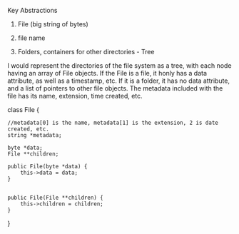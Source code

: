 Key Abstractions 

1. File (big string of bytes)

2. file name

3. Folders, containers for other directories - Tree


I would represent the directories of the file system as a tree, with each node having an array of File objects. If the File is a file, it honly has a data attribute, as well as a timestamp, etc. If it is a folder, it has no data attribute, and a list of pointers to other file objects. The metadata included with the file has its name, extension, time created, etc. 


class File {

    //metadata[0] is the name, metadata[1] is the extension, 2 is date created, etc. 
    string *metadata;

    byte *data;
    File **children;

    public File(byte *data) {
        this->data = data;
    }


    public File(File **children) {
        this->children = children;
    }
}

